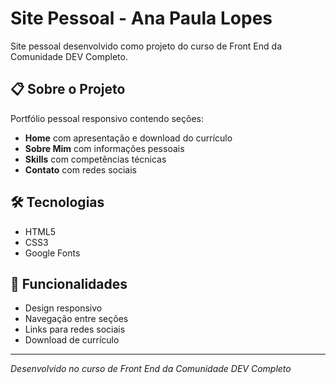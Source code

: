 # Site Pessoal - Ana Paula Lopes

Site pessoal desenvolvido como projeto do curso de Front End da Comunidade DEV Completo.

## 📋 Sobre o Projeto

Portfólio pessoal responsivo contendo seções:
- **Home** com apresentação e download do currículo
- **Sobre Mim** com informações pessoais
- **Skills** com competências técnicas  
- **Contato** com redes sociais

## 🛠️ Tecnologias

- HTML5
- CSS3
- Google Fonts

## 🚀 Funcionalidades

- Design responsivo
- Navegação entre seções
- Links para redes sociais
- Download de currículo

---

*Desenvolvido no curso de Front End da Comunidade DEV Completo*
